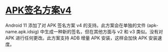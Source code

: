 # [APK签名方案v4](https://developer.android.google.cn/studio/command-line/apksigner#v4-signing-enabled)
Android 11 添加了对 APK 签名方案 v4 的支持。此方案会在单独的文件 (apk-name.apk.idsig) 中生成一种新的签名，但在其他方面与 v2 和 v3 类似。没有对 APK 进行任何更改。此方案支持 ADB 增量 APK 安装，这样会加快 APK 安装速度。
